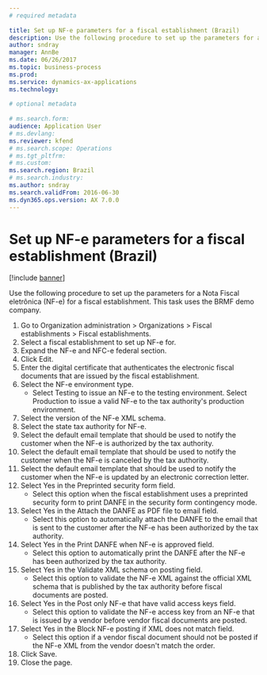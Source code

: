 ```yaml
--- 
# required metadata 
 
title: Set up NF-e parameters for a fiscal establishment (Brazil)
description: Use the following procedure to set up the parameters for a Nota Fiscal eletrônica (NF-e) for a fiscal establishment. 
author: sndray
manager: AnnBe 
ms.date: 06/26/2017
ms.topic: business-process 
ms.prod:  
ms.service: dynamics-ax-applications 
ms.technology:  
 
# optional metadata 
 
# ms.search.form:   
audience: Application User 
# ms.devlang:  
ms.reviewer: kfend
# ms.search.scope: Operations 
# ms.tgt_pltfrm:  
# ms.custom:  
ms.search.region: Brazil
# ms.search.industry: 
ms.author: sndray
ms.search.validFrom: 2016-06-30 
ms.dyn365.ops.version: AX 7.0.0 
---
```

# Set up NF-e parameters for a fiscal establishment (Brazil)

[!include [banner](../../includes/banner.md)]

Use the following procedure to set up the parameters for a Nota Fiscal eletrônica (NF-e) for a fiscal establishment. This task uses the BRMF demo company.

1. Go to Organization administration > Organizations > Fiscal establishments > Fiscal establishments.
2. Select a fiscal establishment to set up NF-e for.
3. Expand the NF-e and NFC-e federal section.
4. Click Edit.
5. Enter the digital certificate that authenticates the electronic fiscal documents that are issued by the fiscal establishment.
6. Select the NF-e environment type.
    * Select Testing to issue an NF-e to the testing environment. Select Production to issue a valid NF-e to the tax authority's production environment.  
7. Select the version of the NF-e XML schema.
8. Select the state tax authority for NF-e.
9. Select the default email template that should be used to notify the customer when the NF-e is authorized by the tax authority.
10. Select the default email template that should be used to notify the customer when the NF-e is canceled by the tax authority.
11. Select the default email template that should be used to notify the customer when the NF-e is updated by an electronic correction letter.
12. Select Yes in the Preprinted security form field.
    * Select this option when the fiscal establishment uses a preprinted security form to print DANFE in the security form contingency mode.  
13. Select Yes in the Attach the DANFE as PDF file to  email field.
    * Select this option to automatically attach the DANFE to the email that is sent to the customer after the NF-e has been authorized by the tax authority.  
14. Select Yes in the Print DANFE when NF-e is approved field.
    * Select this option to automatically print the DANFE after the NF-e has been authorized by the tax authority.  
15. Select Yes in the Validate XML schema on posting field.
    * Select this option to validate the NF-e XML against the official XML schema that is published by the tax authority before fiscal documents are posted.  
16. Select Yes in the Post only NF-e that have valid access keys field.
    * Select this option to validate the NF-e access key from an NF-e that is issued by a vendor before vendor fiscal documents are posted.  
17. Select Yes in the Block NF-e posting if XML does not match field.
    * Select this option if a vendor fiscal document should not be posted if the NF-e XML from the vendor doesn't match the order.  
18. Click Save.
19. Close the page.

